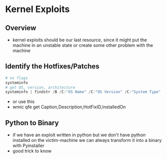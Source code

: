 # Kernel Exploits

## Overview

* kernel exploits should be our last resource, since it might put the machine in an unstable state or create some other problem with the machine

## Identify the Hotfixes/Patches

```powershell
# no flags
systeminfo
# get OS, version, architecture 
systeminfo | findstr /B /C:"OS Name" /C:"OS Version" /C:"System Type"
```

* or use this
* wmic qfe get Caption,Description,HotFixID,InstalledOn

## Python to Binary

* if we have an exploit written in python but we don't have python installed on the victim-machine we can always transform it into a binary with Pyinstaller
* good trick to know
